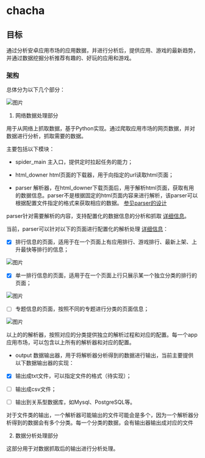 # chacha

## 目标

通过分析安卓应用市场的应用数据，并进行分析后，提供应用、游戏的最新趋势，并通过数据挖掘分析推荐有趣的、好玩的应用和游戏。

### [架构](https://github.com/lottons/chacha/issues/2#issue-479248951)

总体分为以下几个部分：

![图片](https://user-images.githubusercontent.com/44310324/62820297-dbe0af80-bb94-11e9-967b-14a5779d8022.png)

1. 网络数据处理部分

用于从网络上抓取数据，基于Python实现。通过爬取应用市场的网页数据，并对数据进行分析，抓取需要的数据。

主要包括以下模块：

- spider_main 主入口，提供定时拉起任务的能力；

- html_downer html页面的下载器，用于向指定的url读取html页面；

- parser 解析器，在html_downer下载页面后，用于解析html页面，获取有用的数据信息。parser不是根据固定的html页面内容来进行解析，该parser可以根据配置文件指定的格式来获取相应的数据。 [参见parser的设计](https://github.com/lottons/chacha/issues/1)

parser针对需要解析的内容，支持配置化的数据信息的分析和抓取 [详细信息](https://github.com/lottons/chacha/issues/1#issuecomment-520131133)。

当前，parser可以针对以下的页面进行配置化的解析处理 [详细信息](https://github.com/lottons/chacha/issues/1#issue-479244278)：

- [x] 排行信息的页面，适用于在一个页面上有应用排行、游戏排行、最新上架、上升最快等排行的信息；

![图片](https://user-images.githubusercontent.com/44310324/62819809-edbe5480-bb8c-11e9-8ee4-421ea81cd92b.png)

- [x] 单一排行信息的页面，适用于在一个页面上行只展示某一个独立分类的排行的页面；

![图片](https://user-images.githubusercontent.com/44310324/62819838-60c7cb00-bb8d-11e9-887d-fc93aaef2cd6.png)

- [ ] 专题信息的页面，按照不同的专题进行分类的页面信息；

![图片](https://user-images.githubusercontent.com/44310324/62819850-95d41d80-bb8d-11e9-9f13-05a32df6b772.png)

以上的的解析器，按照对应的分类提供独立的解析过程和对应的配置。每一个app应用市场，可以包含以上所有的解析器和对应的配置。

- output 数据输出器，用于将解析器分析得到的数据进行输出，当前主要提供以下数据输出器的实现：

- [x] 输出成txt文件，可以指定文件的格式（待实现）；

- [ ] 输出成csv文件；

- [ ] 输出到关系型数据库，如Mysql、PostgreSQL等。

对于文件类的输出，一个解析器可能输出的文件可能会是多个，因为一个解析器分析得到的数据会有多个分类。每一个分类的数据，会有输出器输出成对应的文件

2. 数据分析处理部分

这部分用于对数据抓取后的输出进行分析处理。
